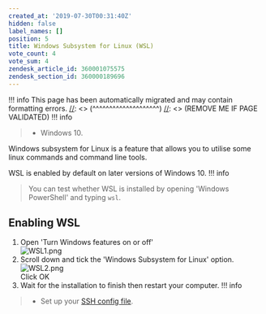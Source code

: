 ```yaml
---
created_at: '2019-07-30T00:31:40Z'
hidden: false
label_names: []
position: 5
title: Windows Subsystem for Linux (WSL)
vote_count: 4
vote_sum: 4
zendesk_article_id: 360001075575
zendesk_section_id: 360000189696
---
```



[//]: <> (REMOVE ME IF PAGE VALIDATED)
[//]: <> (vvvvvvvvvvvvvvvvvvvv)
!!! info
    This page has been automatically migrated and may contain formatting errors.
[//]: <> (^^^^^^^^^^^^^^^^^^^^)
[//]: <> (REMOVE ME IF PAGE VALIDATED)
!!! info
>
> -   Windows 10.

Windows subsystem for Linux is a feature that allows you to utilise some
linux commands and command line tools.

WSL is enabled by default on later versions of Windows 10.
!!! info
>
> You can test whether WSL is installed by opening 'Windows PowerShell'
> and typing `wsl`.

## Enabling WSL

1.  Open 'Turn Windows features on or off'  
    ![WSL1.png](../../../assets/images/WSL1_0.png)
2.  Scroll down and tick the 'Windows Subsystem for Linux' option.  
    ![WSL2.png](../../../assets/images/WSL2_0.png)  
    Click OK
3.  Wait for the installation to finish then restart your computer.
!!! info
>
> -   Set up your [SSH config
>     file](https://support.nesi.org.nz/hc/en-gb/articles/360000625535).
